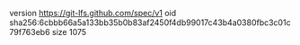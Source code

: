 version https://git-lfs.github.com/spec/v1
oid sha256:6cbbb66a5a133bb35b0b83af2450f4db99017c43b4a0380fbc3c01c79f763eb6
size 1075
